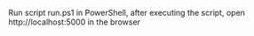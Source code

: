 Run script run.ps1 in PowerShell, after executing the script, open http://localhost:5000 in the browser